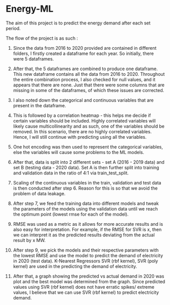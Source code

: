 # Energy-ML
The aim of this project is to predict the energy demand after each set period. 

The flow of the project is as such : 

1) Since the data from 2016 to 2020 provided are contained in different folders, I firstly created a dataframe for each year. So initially, there were 5 dataframes.

2) After that, the 5 dataframes are combined to produce one dataframe. This new dataframe contains all the data from 2016 to 2020. Throughout the entire combination process, I also checked for null values, and it appears that there are none. Just that there were some columns that are missing in some of the dataframes, of which these issues are corrected.

3) I also noted down the categorical and continuous variables that are present in the dataframe.

4) This is followed by a correlation heatmap - this helps me decide if certain variables should be included. Highly correlated variables will likely cause multicollinearity and as such, one of the variables should be removed. In this scenario, there are no highly correlated variables. Hence, I will still continue with predicting using all the variables.

5) One hot encoding was then used to represent the categorical variables, else the variables will cause some problems to the ML models.

6) After that, data is split into 2 different sets - set A (2016 - 2019 data) and set B (testing data - 2020 data). Set A is then further split into training and validation data in the ratio of 4:1 via train_test_split.

7) Scaling of the continuous variables in the train, validation and test data is then conducted after step 6. Reason for this is so that we avoid the problem of data leakage.

9) After step 7, we feed the training data into different models and tweak the parameters of the models using the validation data until we reach the optimum point (lowest rmse for each of the model).

10) RMSE was used as a metric as it allows for more accurate results and is also easy for interpretation. For example, if the RMSE for SVR is x, then we can interpret it as the predicted results deviating from the actual result by x MW.  

11) After step 9, we pick the models and their respective parameters with the lowest RMSE and use the model to predict the demand of electricity in 2020 (test data). K-Nearest Regressors SVR (rbf kernel), SVR (poly kernel) are used in the predicting the demand of electricity.

12) After that, a graph showing the predicted vs actual demand in 2020 was plot and the best model was determined from the graph. Since predicted values using SVR (rbf kernel) does not have erratic spikes/ extreme values, I believe that we can use SVR (rbf kernel) to predict electricity demand.
